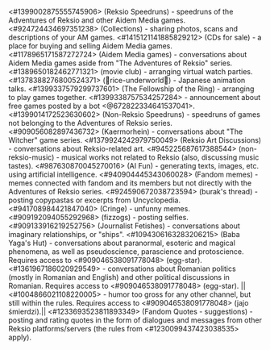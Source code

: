 <#1399002875555745906> (Reksio Speedruns) - speedruns of the Adventures of Reksio and other Aidem Media games.
<#924724434697351238> (Collections) - sharing photos, scans and descriptions of your AM games.
<#1415121141885829212> (CDs for sale) - a place for buying and selling Aidem Media games.
<#1178965171587272724> (Aidem Media games) - conversations about Aidem Media games aside from "The Adventures of Reksio" series.
<#1389650182462771321> (movie club) - arranging virtual watch parties.
<#1378388276800524371> (🌾rice-underworld🍚) - Japanese animation talks.
<#1399337579299737601> (The Fellowship of the Ring) - arranging to play games together.
<#1399338757534257284> - announcement about free games posted by a bot <@672822334641537041>.
<#1399014172523630602> (Non-Reksio Speedruns) - speedruns of games not belonging to the Adventures of Reksio series.
<#909056082897436732> (Kaermorhein) - conversations about "The Witcher" game series.
<#1379924242979750049> (Reksio Art Discussions) - conversations about Reksio-related art.
<#945225687617388544> (non-reksio-music) - musical works not related to Reksio (also, discussing music tastes).
<#987630870045270016> (AI Fun) - generating texts, images, etc. using artificial intelligence.
<#940904445343060028> (Fandom memes) - memes connected with fandom and its members but not directly with the Adventures of Reksio series.
<#924590672038723594> (burak's thread) - posting copypastas or excerpts from Uncyclopedia.
<#941708984421847040> (Cringe) - unfunny memes.
<#909192094055292968> (fizzogs) - posting selfies.
<#909133916219252756> (Journalist Fetishes) - conversations about imaginary relationships, or "ships".
<#1094306163283206215> (Baba Yaga's Hut) - conversations about paranormal, esoteric and magical phenomena, as well as pseudoscience, parascience and protoscience. Requires access to <#909046538091778048> (egg-star).
<#1361967186020929549> - conversations about Romanian politics (mostly in Romanian and English) and other political discussions in Romanian. Requires access to <#909046538091778048> (egg-star).
||<#1004866021108220005> - humor too gross for any other channel, but still within the rules. Requires access to <#909046538091778048> (jajo śmierdzi).||
<#1233693523811893349> (Fandom Quotes - suggestions) - posting and rating quotes in the form of dialogues and messages from other Reksio platforms/servers (the rules from <#1230099437423038535> apply).
